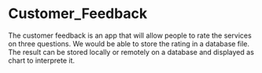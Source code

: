 # Customer_Feedback

The customer feedback is an app that will allow people to rate the services on three questions.  We would be able to store the rating in a database file. The result can be stored locally or remotely on a database and displayed as chart to interprete it.
